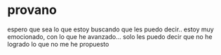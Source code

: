 # provano
espero que sea lo que estoy buscando
que les puedo decir.. estoy muy emocionado, con lo que he avanzado... solo les puedo  decir que no he logrado lo que no me he propuesto
